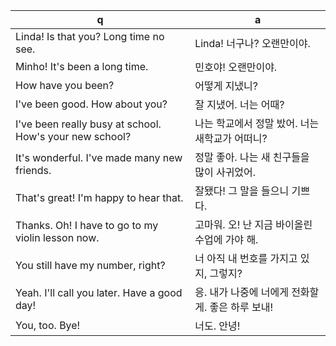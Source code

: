 q | a
---|---
Linda! Is that you? Long time no see.	| Linda! 너구나? 오랜만이야.
Minho! It's been a long time.	| 민호야! 오랜만이야.
How have you been?	| 어떻게 지냈니?
I've been good. How about you?	| 잘 지냈어. 너는 어때?
I've been really busy at school. How's your new school?	| 나는 학교에서 정말 밨어. 너는 새학교가 어떠니?
It's wonderful. I've made many new friends.	| 정말 좋아. 나는 새 친구들을 많이 사귀었어.
That's great! I'm happy to hear that.	| 잘됐다! 그 말을 들으니 기쁘다.
Thanks. Oh! I have to go to my violin lesson now.	| 고마워. 오! 난 지금 바이올린 수업에 가야 해.
You still have my number, right?	| 너 아직 내 번호를 가지고 있지, 그렇지?
Yeah. I'll call you later. Have a good day!	| 응. 내가 나중에 너에게 전화할게. 좋은 하루 보내!
You, too. Bye!	| 너도. 안녕!
